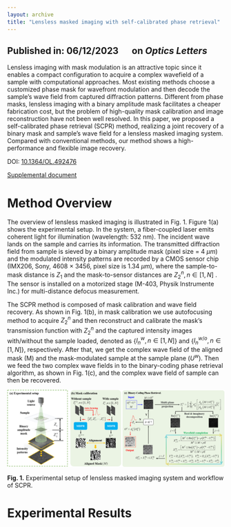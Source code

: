 ```yaml
---
layout: archive
title: "Lensless masked imaging with self-calibrated phase retrieval"
---
```


## Published in: 06/12/2023 &emsp; on *Optics Letters*

Lensless imaging with mask modulation is an attractive topic since it enables a compact configuration to acquire a complex wavefield of a sample with computational approaches. Most existing methods choose a customized phase mask for wavefront modulation and then decode the sample’s wave field from captured diffraction patterns. Different from phase masks, lensless imaging with a binary amplitude mask facilitates a cheaper fabrication cost, but the problem of high-quality mask calibration and image reconstruction have not been well resolved. In this paper, we proposed a self-calibrated phase retrieval (SCPR) method, realizing a joint recovery of a binary mask and sample’s wave field for a lensless masked imaging system. Compared with conventional methods, our method shows a high-performance and flexible image recovery.

DOI: [10.1364/OL.492476](https://doi.org/10.1364/OL.492476)

[Supplemental document](../publications/materials/supp_for_SCPR.pdf)

# Method Overview

The overview of lensless masked imaging is illustrated in Fig. 1. Figure 1(a) shows the experimental setup. In the system, a fiber-coupled laser emits coherent light for
illumination (wavelength: 532 nm). The incident wave lands on the sample and carries its information. The transmitted diffraction field from sample is sieved by a binary amplitude mask (pixel size = 4 $\mu m$) and the modulated intensity patterns are recorded by a CMOS sensor chip (IMX206, Sony, 4608 × 3456, pixel size is 1.34 $\mu m$), where the sample-to-mask distance is $Z_1$ and the mask-to-sensor distances are $Z_2^n, n \in [1,N]$ . The sensor is installed on a motorized stage (M-403, Physik Instrumente
Inc.) for multi-distance defocus measurement.

The SCPR method is composed of mask calibration and wave field recovery. As shown in Fig. 1(b), in mask calibration we use autofocusing method to acquire $Z_2^n$ and then reconstruct and calibrate the mask’s transmission function with $Z_2^n$ and the captured intensity images with/without the sample loaded, denoted as {$I_n^w, n \in [1,N]$} and {$I_n^{w/o}, n \in [1,N]$}, respectively. After that, we get the complex wave field of the aligned mask (M) and the mask-modulated sample at the sample plane ($U^w$). Then we feed the two complex wave fields in to the binary-coding phase retrieval algorithm, as shown in Fig. 1(c), and the complex wave field of sample can then be recovered. 

<img src="/publications/imgs/SCPR_method.png">

**Fig. 1.** Experimental setup of lensless masked imaging system and workflow of SCPR.

# Experimental Results






